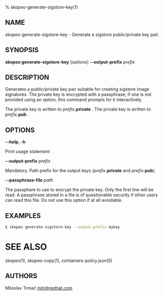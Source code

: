 % skopeo-generate-sigstore-key(1)

## NAME
skopeo\-generate-sigstore-key - Generate a sigstore public/private key pair.

## SYNOPSIS
**skopeo generate-sigstore-key** [*options*] **--output-prefix** _prefix_

## DESCRIPTION

Generates a public/private key pair suitable for creating sigstore image signatures.
The private key is encrypted with a passphrase;
if one is not provided using an option, this command prompts for it interactively.

The private key is written to _prefix_**.private** .
The private key is written to _prefix_**.pub** .

## OPTIONS

**--help**, **-h**

Print usage statement

**--output-prefix** _prefix_

Mandatory.
Path prefix for the output keys (_prefix_**.private** and _prefix_**.pub**).

**--passphrase-file** _path_

The passphare to use to encrypt the private key.
Only the first line will be read.
A passphrase stored in a file is of questionable security if other users can read this file.
Do not use this option if at all avoidable.

## EXAMPLES

```sh
$ skopeo generate-sigstore-key --output-prefix mykey
```

# SEE ALSO
skopeo(1), skopeo-copy(1), containers-policy.json(5)

## AUTHORS

Miloslav Trmač <mitr@redhat.com>
